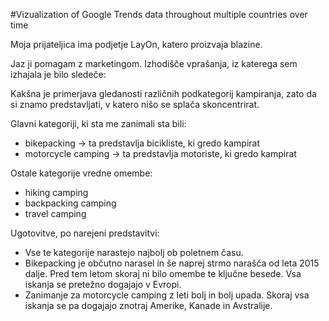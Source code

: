 #Vizualization of Google Trends data throughout multiple countries over time 



Moja prijateljica ima podjetje LayOn, katero proizvaja blazine.

Jaz ji pomagam z marketingom. Izhodišče vprašanja, iz katerega sem izhajala
je bilo sledeče:

Kakšna je primerjava gledanosti različnih podkategorij kampiranja,
zato da si znamo predstavljati, v katero nišo se splača skoncentrirat.

Glavni kategoriji, ki sta me zanimali sta bili:
 - bikepacking -> ta predstavlja bicikliste, ki gredo kampirat
 - motorcycle camping -> ta predstavlja motoriste, ki gredo kampirat

Ostale kategorije vredne omembe:
 - hiking camping
 - backpacking camping
 - travel camping

Ugotovitve, po narejeni predstavitvi:
 - Vse te kategorije narastejo najbolj ob poletnem času.
 - Bikepacking je občutno narasel in še naprej strmo narašča od leta 2015 dalje.
Pred tem letom skoraj ni bilo omembe te ključne besede.
Vsa iskanja se pretežno dogajajo v Evropi.
 - Zanimanje za motorcycle camping z leti bolj in bolj upada. Skoraj
vsa iskanja se pa dogajajo znotraj Amerike, Kanade in Avstralije.
